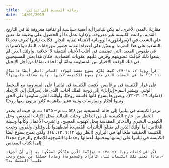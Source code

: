 ```yaml
---
title:  رسالة المسيح إلى ثياتيرا
date:  14/01/2019
---
```


مقارنةً بالمدن الأخرى، لم يكن لثياتيرا أية أهمية سياسية أو ثقافية معروفة لنا في التاريخ القديم، وكانت الكنيسة غير معروفة. ولإدارة عمل ما أو الحصول على وظيفة ما، تعين على الشعب في الإمبراطورية الرومانية الانتماء لنقابة التجار. فكانت ثياتيرا تُعرف تحديدًا بالتشديد على هذا الشرط. ويتعيّن على أعضاء النقابة حضور مهرجانات النقابة والاشتراك في طقوس المعبد، التي تضمنت في أغلب الأحيان أنشطة لا أخلاقية. وأولئك الذين لم يتبعوا ذلك حُذِفَتْ عضويتهم وفُرِض عليهم عقوبات اقتصادية. فكان هذا يعني للمسيحيين في ذلك الوقت الاختيار بين المساومة تمامًا أو الحذف تمامًا من أجل الإنجيل.

`اقرأ رؤيا ٢: ١٨-٢٩. كيف يُعَرِّف يسوع نفسه لهؤلاء الناس (انظر أيضًا دانيال ١٠: ٦)؟ ما هي الصفات التي مدح يسوع الكنيسة لأجلها، وأية مشكلة جابهتها؟`

على غرار الكنيسة في برغامس، دُفِعت الكنيسة في ثياتيرا على المساومة مع المحيط الوثني. ويشير اسم «إيزابل» إلى زوجة الملك آخاب، الذي قاد إسرائيل إلى الارتداد (١ملوك ١٦: ٣١-٣٣). ويصورها يسوع كأنها فاسقة روحيًا، وأولئك الذين ساوموا على الحق وتبنوا أفكار وممارسات وثنية «غير طاهرة» كانوا يزنون معها روحيًا.

ترمز الكنيسة في ثياتيرا إلى حالة المسيحية من ٥٣٨ ب. م – ١٥٦٥ ب. م. حيث لم يصدر الخطر من خارج الكنيسة بل من الداخل. وحلت التقاليد محل الكتاب المقدس، وحل الكهنوت البشري والذخائر المقدسة محل كهنوت المسيح، واعتبرت الأعمال وكأنها وسيلة الخلاص. أما أولئك الذين لم يقبلوا التأثيرات المُفسِدة اُضطهدوا بل وقتلوا. ولقرونٍ وجدت الكنيسة الحقيقية ملجًا لها في البراري (انظر رؤيا ١٢: ٦، ١٣، ١٤). ولكن يمدح يسوع أيضًا الكنيسة في ثياتيرا على إيمانها ومحبتها، أعمالها وخدماتها المُوجِهة للإصلاح والرجوع مجددًا إلى الكتاب المقدس.

`فكّر في كلمات رؤيا ٢: ٢٥: « ‹وَإِنَّمَا الَّذِي عِنْدَكُمْ تَمَسَّكُوا بِهِ إِلَى أَنْ أَجِيءَ› ».ماذا تعني تلك الكلمات لنا، كأفراد وكمجموعة؟ وماذا حصلنا من يسوع ويجب علينا التمسك به؟`